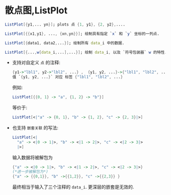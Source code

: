 # 散点图,ListPlot

```mathematica
ListPlot[{y1,... yn}]; plots 点 {1, y1}, {2, y2},....

ListPlot[{{x1,y1}, ..., {xn,yn}}]; 绘制具有指定 `x` 和 `y` 坐标的一列点.

ListPlot[{data1, data2,...}]; 绘制所有 data_i 中的数据.

ListPlot[{...,w[data_i,...],...}]; 绘制 data_i, 以及 `符号包装器` w 的特性.
```

+ 支持对自定义 `点` 的注释:

    ```mathematica
    {y1->"lbl1", y2->"lbl2", ...} ,  {y1, y2, ...}->{"lbl1", "lbl2", ...};
    值 `{y1, y2, ...}` 对应 标签 {"lbl1", "lbl2", ...}
    ```

    例如:

    ```mathematica
    ListPlot[{{0, 1} -> "a", {1, 2} -> "b"}]
    ```

    等价于:

    ```mathematica
    ListPlot[<|"a" -> {0, 1}, "b" -> {1, 2}, "c" -> {2, 3}|>]
    ```

+ 也支持 `嵌套关联` 的写法:

    ```mathematica
    ListPlot[<|
      "a" -> <|0 -> 1|>, "b" -> <|1 -> 2|>, "c" -> <|2 -> 3|>
      |>]
    ```

    输入数据将被解包为

    ```mathematica
    {"a" -> <|0 -> 1|>, "b" -> <|1 -> 2|>, "c" -> <|2 -> 3|>}
    (*进一步被解包为*)
    {"a" -> {{0,1}}, "b" ->{{1,2}}, "c" ->{{2,3}} }
    ```

    最终相当于输入了三个注释的 `data_i`. 更深层的嵌套是无效的.
